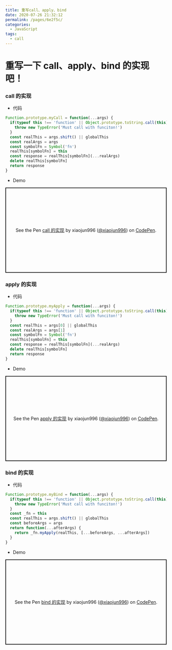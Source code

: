 ```yaml
---
title: 重写call、apply、bind
date: 2020-07-26 21:32:12
permalink: /pages/6e2f5c/
categories:
  - JavaScript
tags:
  - call
---
```


# 重写一下 call、apply、bind 的实现吧！

### call 的实现

- 代码

```JavaScript
Function.prototype.myCall = function(...args) {
  if(typeof this !== 'function' || Object.prototype.toString.call(this) !== '[object Function]') {
    throw new TypeError('Must call with funciton!')
  }
  const realThis = args.shift() || globalThis
  const realArgs = args
  const symbolFn = Symbol('fn')
  realThis[symbolFn] = this
  const response = realThis[symbolFn](...realArgs)
  delete realThis[symbolFn]
  return response
}
```

- Demo

<p class="codepen" data-height="265" data-theme-id="light" data-default-tab="js,result" data-user="xiaojun996" data-slug-hash="OJMNQMJ" style="height: 265px; box-sizing: border-box; display: flex; align-items: center; justify-content: center; border: 2px solid; margin: 1em 0; padding: 1em;" data-pen-title="call 的实现">
  <span>See the Pen <a href="https://codepen.io/xiaojun996/pen/OJMNQMJ">
  call 的实现</a> by xiaojun996 (<a href="https://codepen.io/xiaojun996">@xiaojun996</a>)
  on <a href="https://codepen.io">CodePen</a>.</span>
</p>
<script async src="https://static.codepen.io/assets/embed/ei.js"></script>

### apply 的实现

- 代码

```JavaScript
Function.prototype.myApply = function(...args) {
  if(typeof this !== 'function' || Object.prototype.toString.call(this) !== '[object Function]') {
    throw new TypeError('Must call with funciton!')
  }
  const realThis = args[0] || globalThis
  const realArgs = args[1]
  const symbolFn = Symbol('fn')
  realThis[symbolFn] = this
  const response = realThis[symbolFn](...realArgs)
  delete realThis[symbolFn]
  return response
}
```

- Demo

<p class="codepen" data-height="265" data-theme-id="light" data-default-tab="js,result" data-user="xiaojun996" data-slug-hash="eYZyYyp" style="height: 265px; box-sizing: border-box; display: flex; align-items: center; justify-content: center; border: 2px solid; margin: 1em 0; padding: 1em;" data-pen-title="apply 的实现">
  <span>See the Pen <a href="https://codepen.io/xiaojun996/pen/eYZyYyp">
  apply 的实现</a> by xiaojun996 (<a href="https://codepen.io/xiaojun996">@xiaojun996</a>)
  on <a href="https://codepen.io">CodePen</a>.</span>
</p>
<script async src="https://static.codepen.io/assets/embed/ei.js"></script>

### bind 的实现

- 代码

```JavaScript
Function.prototype.myBind = function(...args) {
  if(typeof this !== 'function' || Object.prototype.toString.call(this) !== '[object Function]') {
    throw new TypeError('Must call with funciton!')
  }
  const _fn = this
  const realThis = args.shift() || globalThis
  const beforeArgs = args
  return function(...afterArgs) {
    return _fn.myApply(realThis, [...beforeArgs, ...afterArgs])
  }
}
```

- Demo

<p class="codepen" data-height="265" data-theme-id="light" data-default-tab="js,result" data-user="xiaojun996" data-slug-hash="bGpaGaz" style="height: 265px; box-sizing: border-box; display: flex; align-items: center; justify-content: center; border: 2px solid; margin: 1em 0; padding: 1em;" data-pen-title="call 的实现">
  <span>See the Pen <a href="https://codepen.io/xiaojun996/pen/bGpaGaz">
  bind 的实现</a> by xiaojun996 (<a href="https://codepen.io/xiaojun996">@xiaojun996</a>)
  on <a href="https://codepen.io">CodePen</a>.</span>
</p>
<script async src="https://static.codepen.io/assets/embed/ei.js"></script>
